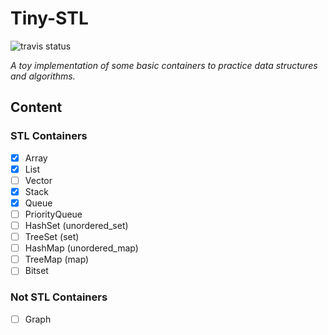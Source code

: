 # Tiny-STL
![travis status](https://travis-ci.com/kophy/TinySTL.svg?token=3xXtB78BvsWT9jzMGmpG&branch=master)

*A toy implementation of some basic containers to practice data structures and algorithms.*  

## Content

### STL Containers
- [x] Array
- [x] List
- [ ] Vector
- [x] Stack
- [x] Queue
- [ ] PriorityQueue
- [ ] HashSet (unordered_set)
- [ ] TreeSet (set)
- [ ] HashMap (unordered_map)
- [ ] TreeMap (map)
- [ ] Bitset

### Not STL Containers
- [ ] Graph
